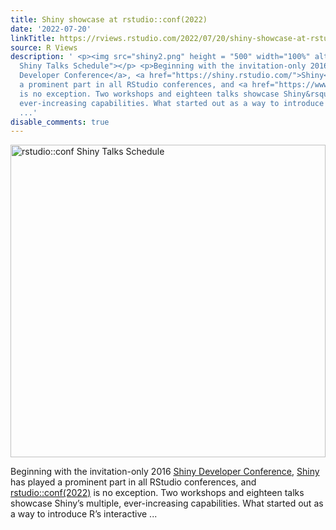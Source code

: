 ```yaml
---
title: Shiny showcase at rstudio::conf(2022)
date: '2022-07-20'
linkTitle: https://rviews.rstudio.com/2022/07/20/shiny-showcase-at-rstudio-conf-2022/
source: R Views
description: ' <p><img src="shiny2.png" height = "500" width="100%" alt="rstudio::conf
  Shiny Talks Schedule"></p> <p>Beginning with the invitation-only 2016 <a href="https://www.rstudio.com/resources/shiny-dev-con-2016/">Shiny
  Developer Conference</a>, <a href="https://shiny.rstudio.com/">Shiny</a> has played
  a prominent part in all RStudio conferences, and <a href="https://www.rstudio.com/conference/">rstudio::conf(2022)</a>
  is no exception. Two workshops and eighteen talks showcase Shiny&rsquo;s multiple,
  ever-increasing capabilities. What started out as a way to introduce R&rsquo;s interactive
  ...'
disable_comments: true
---
```

 <p><img src="shiny2.png" height = "500" width="100%" alt="rstudio::conf Shiny Talks Schedule"></p> <p>Beginning with the invitation-only 2016 <a href="https://www.rstudio.com/resources/shiny-dev-con-2016/">Shiny Developer Conference</a>, <a href="https://shiny.rstudio.com/">Shiny</a> has played a prominent part in all RStudio conferences, and <a href="https://www.rstudio.com/conference/">rstudio::conf(2022)</a> is no exception. Two workshops and eighteen talks showcase Shiny&rsquo;s multiple, ever-increasing capabilities. What started out as a way to introduce R&rsquo;s interactive ...